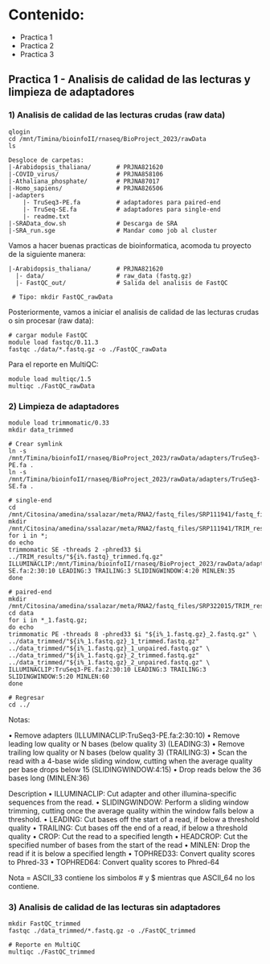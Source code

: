 # Contenido:

- Practica 1
- Practica 2
- Practica 3



## Practica 1 - Analisis de calidad de las lecturas y limpieza de adaptadores

### 1) Analisis de calidad de las lecturas crudas (raw data)

```
qlogin
cd /mnt/Timina/bioinfoII/rnaseq/BioProject_2023/rawData
ls
```

```
Desgloce de carpetas:
|-Arabidopsis_thaliana/       # PRJNA821620
|-COVID_virus/                # PRJNA858106
|-Athaliana_phosphate/        # PRJNA87017
|-Homo_sapiens/               # PRJNA826506
|-adapters
    |- TruSeq3-PE.fa          # adaptadores para paired-end
    |- TruSeq-SE.fa           # adaptadores para single-end
    |- readme.txt
|-SRAData_dow.sh              # Descarga de SRA
|-SRA_run.sge                 # Mandar como job al cluster
```

Vamos a hacer buenas practicas de bioinformatica, acomoda tu proyecto de la siguiente manera:

```
|-Arabidopsis_thaliana/       # PRJNA821620
  |- data/                    # raw_data (fastq.gz)
  |- FastQC_out/              # Salida del analisis de FastQC
  
 # Tipo: mkdir FastQC_rawData
```

Posteriormente, vamos a iniciar el analisis de calidad de las lecturas crudas o sin procesar (raw data):

```
# cargar module FastQC
module load fastqc/0.11.3
fastqc ./data/*.fastq.gz -o ./FastQC_rawData
```

Para el reporte en MultiQC:

```
module load multiqc/1.5
multiqc ./FastQC_rawData
```

### 2) Limpieza de adaptadores

```
module load trimmomatic/0.33
mkdir data_trimmed

# Crear symlink
ln -s /mnt/Timina/bioinfoII/rnaseq/BioProject_2023/rawData/adapters/TruSeq3-PE.fa .
ln -s /mnt/Timina/bioinfoII/rnaseq/BioProject_2023/rawData/adapters/TruSeq3-SE.fa .

# single-end
cd /mnt/Citosina/amedina/ssalazar/meta/RNA2/fastq_files/SRP111941/fastq_files
mkdir /mnt/Citosina/amedina/ssalazar/meta/RNA2/fastq_files/SRP111941/TRIM_results
for i in *;
do echo
trimmomatic SE -threads 2 -phred33 $i ../TRIM_results/"${i%.fastq}_trimmed.fq.gz" ILLUMINACLIP:/mnt/Timina/bioinfoII/rnaseq/BioProject_2023/rawData/adapters/TruSeq-SE.fa:2:30:10 LEADING:3 TRAILING:3 SLIDINGWINDOW:4:20 MINLEN:35
done

# paired-end
mkdir /mnt/Citosina/amedina/ssalazar/meta/RNA2/fastq_files/SRP322015/TRIM_results
cd data
for i in *_1.fastq.gz;
do echo
trimmomatic PE -threads 8 -phred33 $i "${i%_1.fastq.gz}_2.fastq.gz" \
../data_trimmed/"${i%_1.fastq.gz}_1_trimmed.fastq.gz" ../data_trimmed/"${i%_1.fastq.gz}_1_unpaired.fastq.gz" \
../data_trimmed/"${i%_1.fastq.gz}_2_trimmed.fastq.gz" ../data_trimmed/"${i%_1.fastq.gz}_2_unpaired.fastq.gz" \
ILLUMINACLIP:TruSeq3-PE.fa:2:30:10 LEADING:3 TRAILING:3 SLIDINGWINDOW:5:20 MINLEN:60
done

# Regresar
cd ../
```

Notas:

• Remove adapters (ILLUMINACLIP:TruSeq3-PE.fa:2:30:10)
• Remove leading low quality or N bases (below quality 3) (LEADING:3)
• Remove trailing low quality or N bases (below quality 3) (TRAILING:3)
• Scan the read with a 4-base wide sliding window, cutting when the average quality per base drops below 15 (SLIDINGWINDOW:4:15)
• Drop reads below the 36 bases long (MINLEN:36)

Description
• ILLUMINACLIP: Cut adapter and other illumina-specific sequences from the read.
• SLIDINGWINDOW: Perform a sliding window trimming, cutting once the average quality within the window falls below a threshold.
• LEADING: Cut bases off the start of a read, if below a threshold quality
• TRAILING: Cut bases off the end of a read, if below a threshold quality
• CROP: Cut the read to a specified length
• HEADCROP: Cut the specified number of bases from the start of the read
• MINLEN: Drop the read if it is below a specified length
• TOPHRED33: Convert quality scores to Phred-33
• TOPHRED64: Convert quality scores to Phred-64

Nota = ASCII_33 contiene los simbolos # y $ mientras que ASCII_64 no los contiene.

### 3) Analisis de calidad de las lecturas sin adaptadores

```
mkdir FastQC_trimmed
fastqc ./data_trimmed/*.fastq.gz -o ./FastQC_trimmed

# Reporte en MultiQC
multiqc ./FastQC_trimmed
```









